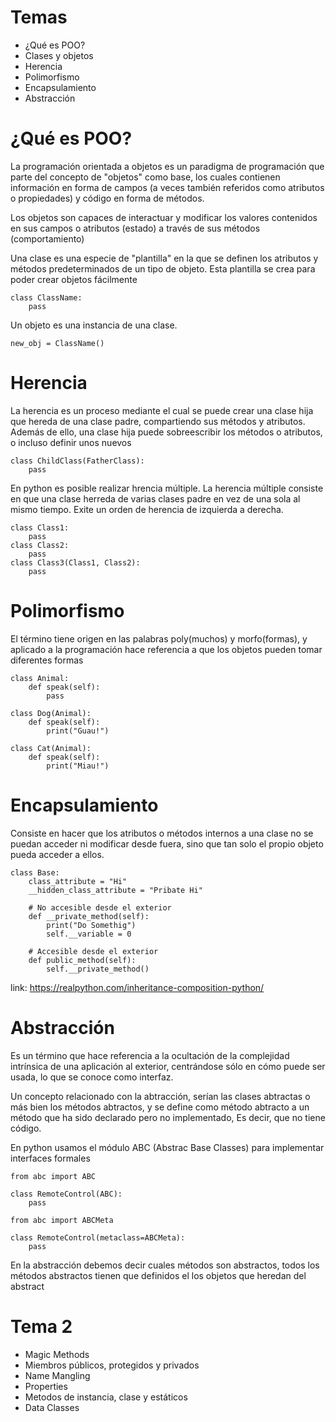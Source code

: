 # Temas 
* ¿Qué es POO?
* Clases y objetos
* Herencia 
* Polimorfismo
* Encapsulamiento
* Abstracción

# ¿Qué es POO?

La programación orientada a objetos es un paradigma de programación que parte del concepto de "objetos" como base, los cuales contienen información en forma de campos (a veces también referidos como atributos o propiedades) y código en forma de métodos.

Los objetos son capaces de interactuar y modificar los valores contenidos en sus campos o atributos (estado) a través de sus métodos (comportamiento)

Una clase es una especie de "plantilla" en la que se definen los atributos y métodos predeterminados de un tipo de objeto. Esta plantilla se crea para poder crear objetos fácilmente

```
class ClassName:
    pass
```

Un objeto es una instancia de una clase.

```
new_obj = ClassName()
```

# Herencia

La herencia es un proceso mediante el cual se puede crear una clase hija que hereda de una clase padre, compartiendo sus métodos y atributos. Además de ello, una clase hija puede sobreescribir los métodos o atributos, o incluso definir unos nuevos

```
class ChildClass(FatherClass):
    pass
```

En python es posible realizar hrencia múltiple. La herencia múltiple consiste en que una clase herreda de varias clases padre en vez de una sola al mismo tiempo.
Exite un orden de herencia de izquierda a derecha.

```
class Class1:
    pass
class Class2:
    pass
class Class3(Class1, Class2):
    pass
```

# Polimorfismo

El término tiene origen en las palabras poly(muchos) y morfo(formas), y aplicado a la programación hace referencia a que los objetos pueden tomar diferentes formas

```
class Animal:
    def speak(self):
        pass

class Dog(Animal):
    def speak(self):
        print("Guau!")

class Cat(Animal):
    def speak(self):
        print("Miau!")
```

# Encapsulamiento

Consiste en hacer que los atributos o métodos internos a una clase no se puedan acceder ni modificar desde fuera, sino que tan solo el propio objeto pueda acceder a ellos.

```
class Base:
    class_attribute = "Hi"
    __hidden_class_attribute = "Pribate Hi"

    # No accesible desde el exterior
    def __private_method(self):
        print("Do Somethig")
        self.__variable = 0

    # Accesible desde el exterior
    def public_method(self):
        self.__private_method()
```
link: https://realpython.com/inheritance-composition-python/

# Abstracción

Es un término que hace referencia a la ocultación de la complejidad intrínsica de una aplicación al exterior,  centrándose sólo en cómo puede ser usada, lo que se conoce como interfaz.

Un concepto relacionado con la abtracción, serían las clases abtractas o más bien los métodos abtractos, y se define como método abtracto a un método que ha sido declarado pero no implementado, Es decir, que no tiene código.

En python usamos el módulo ABC (Abstrac Base Classes) para implementar interfaces formales

```
from abc import ABC

class RemoteControl(ABC):
    pass

from abc import ABCMeta

class RemoteControl(metaclass=ABCMeta):
    pass
```

En la abstracción debemos decir cuales métodos son abstractos, todos los métodos abstractos tienen que definidos el los objetos que heredan del abstract


# Tema 2

* Magic Methods
* Miembros públicos, protegidos y privados
* Name Mangling
* Properties
* Metodos de instancia, clase y estáticos
* Data Classes


